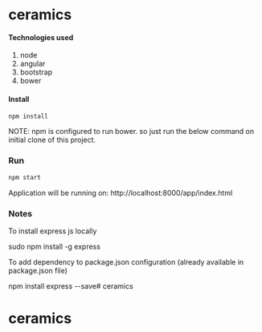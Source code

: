 ceramics
=====
#### Technologies used
1. node
2. angular
3. bootstrap
4. bower


#### Install

```bash
npm install

```
NOTE: npm is configured to run bower. so just run the below command on initial clone of this project.



### Run

```bash
npm start

```

Application will be running on: http://localhost:8000/app/index.html



### Notes

To install express js locally

sudo npm install -g express

To add dependency to package.json configuration (already available in package.json file)

npm install express --save# ceramics
# ceramics

